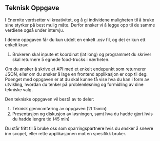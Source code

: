 ## Teknisk Oppgave

I Enernite verdsetter vi kreativitet, og å gi individene muligheten til å bruke sine styrker på best mulig måte. Derfor ønsker vi å legge opp til de samme verdiene også under intervju.

I denne oppgaven får du kun utdelt en enkelt .csv fil, og det er kun ett enkelt krav:

1. Brukeren skal inpute et koordinat (lat long) og programmet du skriver skal returnere 5 egnede food-trucks i nærheten.

Om du ønsker å skrive et API med et enkelt endepunkt som returnerer JSON, eller om du ønsker å lage en frontend applikasjon er opp til deg. Poenget med oppgaven er at du skal kunne få vise hva du kan i form av utvikling, hvordan du tenker på problemløsning og formidling av dine tekniske valg.

Den tekniske oppgaven vil bestå av to deler:

1. Teknisk gjennomføring av oppgaven (2t 15min)
2. Presentasjon og diskusjon av løsningen, samt hva du hadde gjort hvis du hadde lengre tid (45 min)

Du står fritt til å bruke oss som sparringspartnere hvis du ønsker å snevre inn scopet, eller rette applikasjonen mot en spesifikk bruker.
